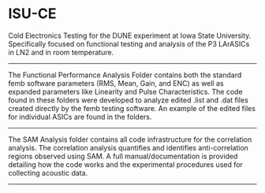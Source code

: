 # ISU-CE
Cold Electronics Testing for the DUNE experiment at Iowa State University. Specifically focused on functional testing and analysis of the P3 LArASICs in LN2 and in room temperature.

_____

The Functional Performance Analysis Folder contains both the standard femb software parameters (RMS, Mean, Gain, and ENC) as well as expanded parameters like Linearity and Pulse Characteristics. The code found in these folders were developed to analyze edited .list and .dat files created directly by the femb testing software. An example of the edited files for individual ASICs are found in the folders.
_____

The SAM Analysis folder contains all code infrastructure for the correlation analysis. The correlation analysis quantifies and identifies anti-correlation regions observed using SAM. A full manual/documentation is provided detailing how the code works and the experimental procedures used for collecting acoustic data.
_____
